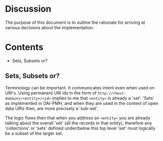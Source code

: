 # Discussion

The purpose of this document is to outline the rationale for arriving at various decisions about the implementation.

# Contents

* Sets, Subsets or?

## Sets, Subsets or?

Terminology can be important. It communicates intent even when used on URI's.
Using permanent URI ids in the form of `http://<host-domain>/<entity>/<id>` implies to me that `<entity>` is already a 'set'. 'Sets' as implemented in OAI-PMH, and when they are used in the context of open data URIs then, are more precisely a 'sub-set'.

The logic flows then that when you address an `<entity>` you are already talking about the overall 'set' (all the records in that entity), therefore any 'collections' or 'sets' defined under/below this top level 'set' must logically be a subset of the larger set.   